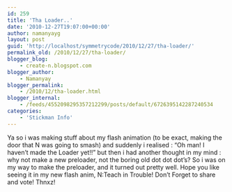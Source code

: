 ```yaml
---
id: 259
title: 'Tha Loader..'
date: '2010-12-27T19:07:00+00:00'
author: namanyayg
layout: post
guid: 'http://localhost/symmetrycode/2010/12/27/tha-loader/'
permalink_old: /2010/12/27/tha-loader/
blogger_blog:
    - create-n.blogspot.com
blogger_author:
    - Namanyay
blogger_permalink:
    - /2010/12/tha-loader.html
blogger_internal:
    - /feeds/4552098295357212299/posts/default/6726395142287240534
categories:
    - 'Stickman Info'
---
```


Ya so i was making stuff about my flash animation (to be exact, making the door that N was going to smash) and suddenly i realised : “Oh man! I haven’t made the Loader yet!!” but then i had another thought in my mind : why not make a new preloader, not the boring old dot dot dot’s? So i was on my way to make the preloader, and it turned out pretty well. Hope you like seeing it in my new flash anim, N:Teach in Trouble! Don’t Forget to share and vote! Thnxz!